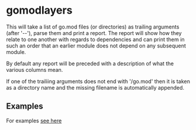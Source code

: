 <!-- Created by mkdoc DO NOT EDIT. -->

# gomodlayers

This will take a list of go\.mod files \(or directories\) as trailing arguments
\(after &apos;\-\-&apos;\), parse them and print a report\. The report will show
how they relate to one another with regards to dependencies and can print them
in such an order that an earlier module does not depend on any subsequent
module\.

By default any report will be preceded with a description of what the various
columns mean\.

If one of the trailiing arguments does not end with &apos;/go\.mod&apos; then it
is taken as a directory name and the missing filename is automatically
appended\.





## Examples
For examples [see here](_gomodlayers.EXAMPLES.md)

